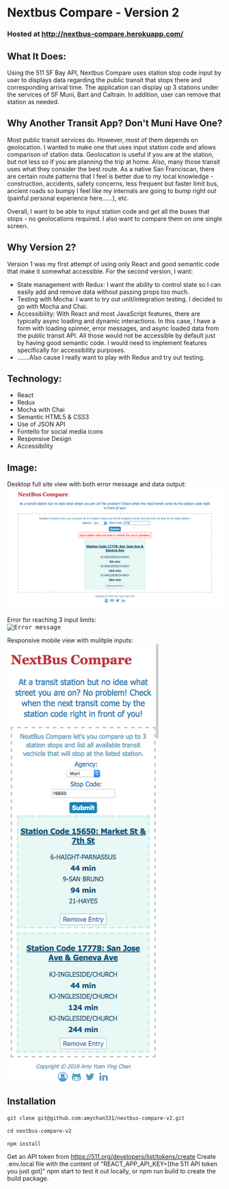 # Nextbus Compare - Version 2
### Hosted at http://nextbus-compare.herokuapp.com/

## What It Does:
Using the 511 SF Bay API, Nextbus Compare uses station stop code input by user to displays data regarding the public transit that stops there and corresponding arrival time. The application can display up 3 stations under the services of SF Muni, Bart and Caltrain. In addition, user can remove that station as needed.

## Why Another Transit App? Don't Muni Have One?
Most public transit services do. However, most of them depends on geolocation. I wanted to make one that uses input station code and allows comparison of station data. Geolocation is useful if you are at the station, but not less so if you are planning the trip at home. Also, many those transit uses what they consider the best route. As a native San Franciscan, there are certain route patterns that I feel is better due to my local knowledge - construction, accidents, safety concerns, less frequent but faster limit bus, ancient roads so bumpy I feel like my internals are going to bump right out (painful personal experience here......), etc.

Overall, I want to be able to input station code and get all the buses that stops - no geolocations required. I also want to compare them on one single screen.

## Why Version 2?
Version 1 was my first attempt of using only React and good semantic code that make it somewhat accessible. For the second version, I want:
* State management with Redux: I want the ability to control state so I can easily add and remove data without passing props too much.
* Testing with Mocha: I want to try out unit/integration testing. I decided to go with Mocha and Chai.
* Accessibility: With React and most JavaScript features, there are typically async loading and dynamic interactions. In this case, I have a form with loading spinner, error messages, and async loaded data from the public transit API. All those would not be accessible by default just by having good semantic code. I would need to implement features specifically for accessibility purposes.
* .......Also cause I really want to play with Redux and try out testing.

## Technology:
* React
* Redux
* Mocha with Chai
* Semantic HTML5 & CSS3
* Use of JSON API
* Fontello for social media icons
* Responsive Design
* Accessibility

## Image:
Desktop full site view with both error message and data output:<br />
<kbd>![Desktop view](https://github.com/amychan331/nextbus-compare-v2/blob/master/public/assets/images/full-site-error-and-data-output.png)</kbd>

Error for reaching 3 input limits:<br />
<kbd>![Error message](https://github.com/amychan331/nextbus-compare/blob/master/public/assets/images/error-reach-limit.png)</kbd>

Responsive mobile view with mulitple inputs:<br />
<kbd>![Responsive mobile view](https://github.com/amychan331/nextbus-compare-v2/blob/master/public/assets/images/responsive-mobile-view.png)</kbd>

## Installation
```
git clone git@github.com:amychan331/nextbus-compare-v2.git
```
```
cd nextbus-compare-v2
```
```
npm install
```
Get an API token from https://511.org/developers/list/tokens/create
Create .env.local file with the content of "REACT_APP_API_KEY=[the 511 API token you just got]"
npm start to test it out locally, or npm run build to create the build package.
